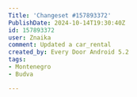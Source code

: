 ```yaml
---
Title: 'Changeset #157893372'
PublishDate: 2024-10-14T19:30:40Z
id: 157893372
user: Znaika
comment: Updated a car_rental
created_by: Every Door Android 5.2
tags:
- Montenegro
- Budva

---
```

